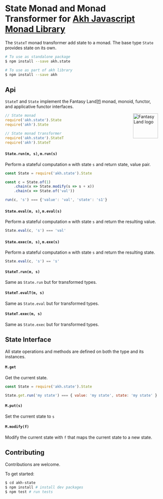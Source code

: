 # State Monad and Monad Transformer for [Akh Javascript Monad Library](https://github.com/mattbierner/akh)

The `StateT` monad transformer add state to a monad. The base type `State` provides state on its own.

```bash
# To use as standalone package
$ npm install --save akh.state

# To use as part of akh library
$ npm install --save akh
```

## Api
`StateT` and `State` implement the Fantasy Land][fl] monad, monoid, functor, and applicative functor interfaces.

<a href="https://github.com/fantasyland/fantasy-land">
    <img src="https://raw.github.com/fantasyland/fantasy-land/master/logo.png" align="right" width="82px" height="82px" alt="Fantasy Land logo" />
</a>

```js
// State monad
require('akh.state').State
require('akh').State

// State monad transformer
require('akh.state').StateT
require('akh').StateT
```

#### `State.run(m, s)`, `m.run(s)`
Perform a stateful computation `m` with state `s` and return state, value pair.

```js
const State = require('akh.state').State

const c = State.of(1)
    .chain(x => State.modify(s => s + x))
    .chain(x => State.of('val'))

run(c, 's') === {'value': 'val', 'state': 's1'}
```

#### `State.eval(m, s)`, `m.eval(s)`
Perform a stateful computation `m` with state `s` and return the resulting value.

```js
State.eval(c, 's') === 'val'
```

#### `State.exec(m, s)`, `m.exe(s)`
Perform a stateful computation `m` with state `s` and return the resulting state.

```js
State.eval(c, 's') == 's'
```

#### `StateT.run(m, s)`
Same as `State.run` but for transformed types.

#### `StateT.evalT(m, s)`
Same as `State.eval` but for transformed types.

#### `StateT.exec(m, s)`
Same as `State.exec` but for transformed types.


## State Interface
All state operations and methods are defined on both the type and its instances.

#### `M.get`
Get the current state.


```js
const State = require('akh.state').State

State.get.run('my state') === { value: 'my state', state: 'my state' }
```

#### `M.put(s)`
Set the current state to `s`

#### `M.modify(f)`
Modify the current state with `f` that maps the current state to a new state.


## Contributing
Contributions are welcome.

To get started:

```bash
$ cd akh-state
$ npm install # install dev packages
$ npm test # run tests
```

[fl]: https://github.com/fantasyland/fantasy-land
